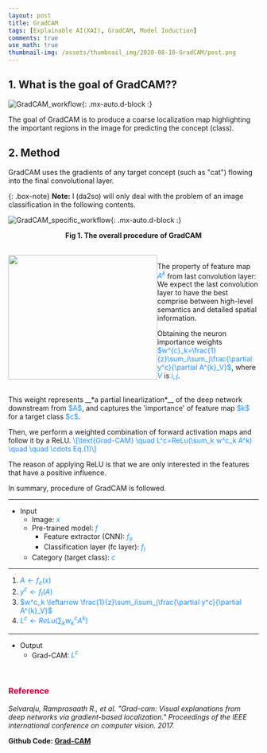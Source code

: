 ```yaml
---
layout: post
title: GradCAM
tags: [Explainable AI(XAI), GradCAM, Model Induction]
comments: true
use_math: true
thumbnail-img: /assets/thumbnail_img/2020-08-10-GradCAM/post.png
---
```


## 1. What is the goal of GradCAM??  
![GradCAM_workflow](https://da2so.github.io/assets/post_img/2020-08-10-GradCAM/1.png){: .mx-auto.d-block :}

The goal of GradCAM is to produce a coarse localization map highlighting the important regions in the image for predicting the concept (class).

## 2. Method

GradCAM uses the gradients of any target concept (such as "cat") flowing into the final convolutional layer.

{: .box-note}
**Note:** I (da2so) will only deal with the problem of an image classification in the following contents.

![GradCAM_specific_workflow](https://da2so.github.io/assets/post_img/2020-08-10-GradCAM/2.png){: .mx-auto.d-block :}

<p align=center><b>Fig 1. The overall procedure of GradCAM </b></p>

<br />

<img src="https://da2so.github.io/assets/post_img/2020-08-10-GradCAM/3.png" width="300" height="250" style="float: left">


The property of feature map <span style="color:DodgerBlue">$A^k$</span> from last convolution layer: We expect the last convolution layer to have the best comprise between high-level semantics and detailed spatial information.


Obtaining the neuron importance weights <span style="color:DodgerBlue">$w^{c}_k=\frac{1}{z}\sum_i\sum_j\frac{\partial y^c}{\partial A^{k}_V}$</span>, where <span style="color:DodgerBlue">$V$</span> is <span style="color:DodgerBlue">$i, j$</span>.


<br/>
This weight represents __*a partial linearlization*__ of the deep network downstream from <span style="color:DodgerBlue">$A$</span>, and captures the 'importance' of feature map <span style="color:DodgerBlue">$k$</span> for a target class <span style="color:DodgerBlue">$c$</span>.

Then, we perform a weighted combination of forward activation maps and follow it by a ReLU. 
<span style="color:DodgerBlue">\\[\text{Grad-CAM} \quad L^c=ReLu(\sum_k w^c_k A^k) \quad \quad \cdots Eq.(1)\\]</span>

The reason of applying ReLU is that we are only interested in the features that have a positive influence.


In summary, procedure of GradCAM is followed.

*****

* Input 
	* Image: <span style="color:DodgerBlue">$x$</span>
	* Pre-trained model: <span style="color:DodgerBlue">$f$</span>
		* Feature extractor (CNN): <span style="color:DodgerBlue">$f_e$</span>
		* Classification layer (fc layer): <span style="color:DodgerBlue">$f_l$</span>
	* Category (target class): <span style="color:DodgerBlue">$c$</span>

*****
1. <span style="color:DodgerBlue">$A \leftarrow f_e(x)$</span>
2. <span style="color:DodgerBlue">$y^c \leftarrow f_l(A)$</span>
3. <span style="color:DodgerBlue">$w^c_k \leftarrow \frac{1}{z}\sum_i\sum_j\frac{\partial y^c}{\partial A^{k}_V}$</span>
4. <span style="color:DodgerBlue">$L^c \leftarrow ReLu(\sum_k w^c_k A^k)$</span>

*****
* Output
	* Grad-CAM: <span style="color:DodgerBlue">$L^c$</span>


<br />




### <span style="color:#C70039 ">Reference </span>
*Selvaraju, Ramprasaath R., et al. "Grad-cam: Visual explanations from deep networks via gradient-based localization." Proceedings of the IEEE international conference on computer vision. 2017.*


**Github Code: [Grad-CAM](https://github.com/da2so/GradCAM)**